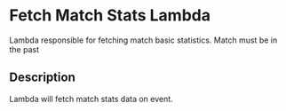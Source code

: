 # Fetch Match Stats Lambda

Lambda responsible for fetching match basic statistics.
Match must be in the past

## Description
Lambda will fetch match stats data on event.
